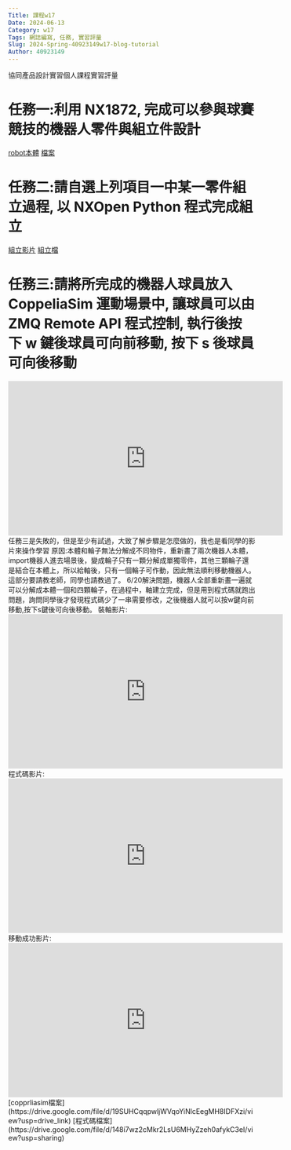 ```yaml
---
Title: 課程w17
Date: 2024-06-13
Category: w17
Tags: 網誌編寫, 任務, 實習評量
Slug: 2024-Spring-40923149w17-blog-tutorial
Author: 40923149
---
```


協同產品設計實習個人課程實習評量

<!-- PELICAN_END_SUMMARY -->
# 任務一:利用 NX1872, 完成可以參與球賽競技的機器人零件與組立件設計
[robot本體](https://www.youtube.com/watch?v=axMrxXfTFnM)
[檔案](https://drive.google.com/file/d/1_NhC0A_NSuRiXYPBpSRc3XApve0kdRxp/view?usp=drive_link)

# 任務二:請自選上列項目一中某一零件組立過程, 以 NXOpen Python 程式完成組立
[組立影片](https://www.youtube.com/watch?v=6H362IhCU54)
[組立檔](https://drive.google.com/file/d/13GtG0tqZ0NGy45uPXkIFpCNvjV4jnJOa/view?usp=drive_link)

# 任務三:請將所完成的機器人球員放入 CoppeliaSim 運動場景中, 讓球員可以由 ZMQ Remote API 程式控制, 執行後按下 w 鍵後球員可向前移動, 按下 s 後球員可向後移動
<iframe width="560" height="315" src="https://www.youtube.com/embed/lZVi4s_pVwM?si=UDvp1U3-UgCOw2Op" title="YouTube video player" frameborder="0" allow="accelerometer; autoplay; clipboard-write; encrypted-media; gyroscope; picture-in-picture; web-share" referrerpolicy="strict-origin-when-cross-origin" allowfullscreen></iframe>
任務三是失敗的，但是至少有試過，大致了解步驟是怎麼做的，我也是看同學的影片來操作學習
原因:本體和輪子無法分解成不同物件，重新畫了兩次機器人本體，import機器人進去場景後，變成輪子只有一顆分解成單獨零件，其他三顆輪子還是結合在本體上，所以給軸後，只有一個輪子可作動，因此無法順利移動機器人。這部分要請教老師，同學也請教過了。
6/20解決問題，機器人全部重新畫一遍就可以分解成本體一個和四顆輪子，在過程中，軸建立完成，但是用到程式碼就跑出問題，詢問同學後才發現程式碼少了一串需要修改，之後機器人就可以按w鍵向前移動,按下s鍵後可向後移動。
裝軸影片:
<iframe width="560" height="315" src="https://www.youtube.com/embed/DkGOp-z0qKQ?si=AtVWxsq45YGkcByj" title="YouTube video player" frameborder="0" allow="accelerometer; autoplay; clipboard-write; encrypted-media; gyroscope; picture-in-picture; web-share" referrerpolicy="strict-origin-when-cross-origin" allowfullscreen></iframe>
程式碼影片:
<iframe width="560" height="315" src="https://www.youtube.com/embed/bMLsRwtfSwM?si=YFu18IWxvgYh-WVt" title="YouTube video player" frameborder="0" allow="accelerometer; autoplay; clipboard-write; encrypted-media; gyroscope; picture-in-picture; web-share" referrerpolicy="strict-origin-when-cross-origin" allowfullscreen></iframe>
移動成功影片:
<iframe width="560" height="315" src="https://www.youtube.com/embed/r6oNvjfWkHc?si=p80n_cT36KU7yWfN" title="YouTube video player" frameborder="0" allow="accelerometer; autoplay; clipboard-write; encrypted-media; gyroscope; picture-in-picture; web-share" referrerpolicy="strict-origin-when-cross-origin" allowfullscreen></iframe>
[copprliasim檔案](https://drive.google.com/file/d/19SUHCqqpwljWVqoYiNlcEegMH8IDFXzi/view?usp=drive_link)
[程式碼檔案](https://drive.google.com/file/d/148i7wz2cMkr2LsU6MHyZzeh0afykC3eI/view?usp=sharing)


